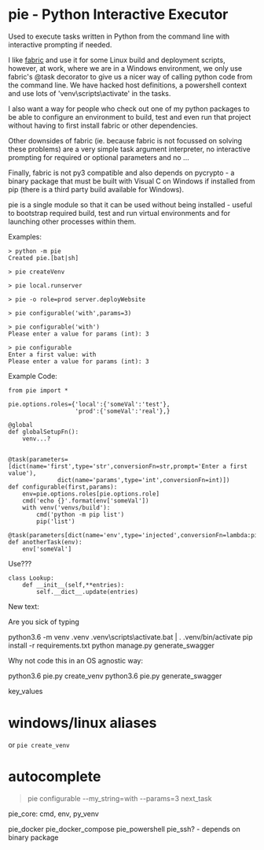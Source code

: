 # pie - Python Interactive Executor
Used to execute tasks written in Python from the command line with interactive prompting if needed.

I like [fabric](http://www.fabfile.org/) and use it for some Linux build and deployment scripts, however, at work, where we are in a Windows environment, we only use fabric's @task decorator to give us a nicer way of calling python code from the command line. We have hacked host definitions, a powershell context and use lots of 'venv\scripts\activate' in the tasks.

I also want a way for people who check out one of my python packages to be able to configure an environment to build, test and even run that project without having to first install fabric or other dependencies.

Other downsides of fabric (ie. because fabric is not focussed on solving these problems) are a very simple task argument interpreter, no interactive prompting for required or optional parameters and no ...

Finally, fabric is not py3 compatible and also depends on pycrypto - a binary package that must be built with Visual C on Windows if installed from pip (there is a third party build available for Windows).

pie is a single module so that it can be used without being installed - useful to bootstrap required build, test and run virtual environments and for launching other processes within them.


Examples:

    > python -m pie
    Created pie.[bat|sh]

    > pie createVenv

    > pie local.runserver

    > pie -o role=prod server.deployWebsite

    > pie configurable('with',params=3)

    > pie configurable('with')
    Please enter a value for params (int): 3

    > pie configurable
    Enter a first value: with
    Please enter a value for params (int): 3



Example Code:

    from pie import *

    pie.options.roles={'local':{'someVal':'test'},
                       'prod':{'someVal':'real'},}

    @global
    def globalSetupFn():
        venv...?


    @task(parameters=[dict(name='first',type='str',conversionFn=str,prompt='Enter a first value'),
                  dict(name='params',type='int',conversionFn=int)])
    def configurable(first,params):
        env=pie.options.roles[pie.options.role]
        cmd('echo {}'.format(env['someVal'])
        with venv('venvs/build'):
            cmd('python -m pip list')
            pip('list')

    @task(parameters[dict(name='env',type='injected',conversionFn=lambda:pie.options.roles[pie.options.role])]
    def anotherTask(env):
        env['someVal']


Use???

    class Lookup:
        def __init__(self,**entries):
            self.__dict__.update(entries)






New text:

Are you sick of typing

python3.6 -m venv .venv
.venv\scripts\activate.bat | . .venv/bin/activate
pip install -r requirements.txt
python manage.py generate_swagger


Why not code this in an OS agnostic way:

python3.6 pie.py create_venv
python3.6 pie.py generate_swagger

key_values
# windows/linux aliases

or `pie create_venv`


# autocomplete


> pie configurable --my_string=with --params=3 next_task



pie_core:
cmd, env, py_venv

pie_docker
pie_docker_compose
pie_powershell
pie_ssh? - depends on binary package
